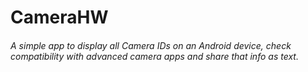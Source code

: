 # **CameraHW**

###### A simple app to display all *Camera IDs* on an Android device, check compatibility with advanced camera apps and share that info as text.
